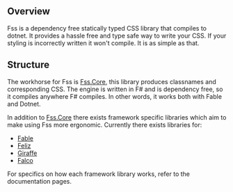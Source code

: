 ## Overview

Fss is a dependency free statically typed CSS library that compiles to dotnet.
It provides a hassle free and type safe way to write your CSS.
If your styling is incorrectly written it won't compile. It is as simple as that.

## Structure
The workhorse for Fss is [Fss.Core](https://www.nuget.org/packages/Fss-lib.Core/), this library produces classnames and corresponding CSS.
The engine is written in F# and is dependency free, so it compiles anywhere F# compiles.
In other words, it works both with Fable and Dotnet.

In addition to [Fss.Core](https://bjorn-strom.github.io/FSS/#/page/core) there exists framework specific libraries which aim to make using
Fss more ergonomic. Currently there exists libraries for:
- [Fable](https://fable.io/)
- [Feliz](https://zaid-ajaj.github.io/Feliz/)
- [Giraffe](https://github.com/giraffe-fsharp/Giraffe)
- [Falco](https://github.com/pimbrouwers/Falco)

For specifics on how each framework library works, refer to the documentation pages.